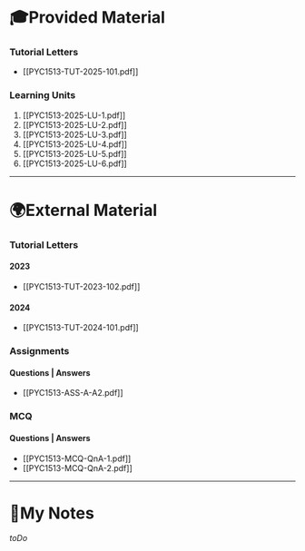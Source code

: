 # 🎓Provided Material
### Tutorial Letters
- [[PYC1513-TUT-2025-101.pdf]]
### Learning Units
1. [[PYC1513-2025-LU-1.pdf]]
2. [[PYC1513-2025-LU-2.pdf]]
3. [[PYC1513-2025-LU-3.pdf]]
4. [[PYC1513-2025-LU-4.pdf]]
5. [[PYC1513-2025-LU-5.pdf]]
6. [[PYC1513-2025-LU-6.pdf]]
---
# 🌍External Material
### Tutorial Letters
#### 2023
- [[PYC1513-TUT-2023-102.pdf]]
#### 2024
- [[PYC1513-TUT-2024-101.pdf]]
### Assignments
#### Questions | Answers
- [[PYC1513-ASS-A-A2.pdf]]
### MCQ
#### Questions | Answers
- [[PYC1513-MCQ-QnA-1.pdf]]
- [[PYC1513-MCQ-QnA-2.pdf]]
---
# 📝My Notes
_toDo_